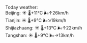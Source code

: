 Today weather:  
Beijing: ☀️   🌡️+11°C 🌬️↑26km/h  
Tianjin: ☀️   🌡️+9°C 🌬️↘19km/h  
Shijiazhuang: ☀️   🌡️+13°C 🌬️↑22km/h  
Tangshan: ☀️   🌡️+9°C 🌬️→13km/h  
